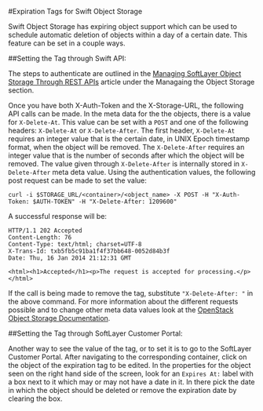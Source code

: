 #Expiration Tags for Swift Object Storage

Swift Object Storage has expiring object support which can be used to schedule automatic deletion of objects within a day of a certain date. This feature can be set in a couple ways. 

##Setting the Tag through Swift API:

The steps to authenticate are outlined in the [Managing SoftLayer Object Storage Through REST APIs](http://sldn.softlayer.com/blog/waelriac/Managing-SoftLayer-Object-Storage-Through-REST-APIs) article under the Managaing the Object Storage section.

Once you have both X-Auth-Token and the X-Storage-URL, the following API calls can be made. In the meta data for the the objects, there is a value for `X-Delete-At`. This value can be set with a `POST` and one of the following headers: `X-Delete-At` or `X-Delete-After`. The first header, `X-Delete-At` requires an integer value that is the certain date, in UNIX Epoch timestamp format, when the object will be removed. The `X-Delete-After` requires an integer value that is the number of seconds after which the object will be removed. The value given through `X-Delete-After` is internally stored in `X-Delete-After` meta deta value. Using the authentication values, the following post request can be made to set the value:

```
curl -i $STORAGE_URL/<container>/<object_name> -X POST -H "X-Auth-Token: $AUTH-TOKEN" -H "X-Delete-After: 1209600"
```
A successful response will be:
```
HTTP/1.1 202 Accepted
Content-Length: 76
Content-Type: text/html; charset=UTF-8
X-Trans-Id: txb5fb5c91ba1f4f37bb648-0052d84b3f
Date: Thu, 16 Jan 2014 21:12:31 GMT

<html><h1>Accepted</h1><p>The request is accepted for processing.</p></html>
```
If the call is being made to remove the tag, substitute `"X-Delete-After: "` in the above command.
For more information about the different requests possible and to change other meta data values look at the [OpenStack Object Storage Documentation](http://developer.openstack.org/api-ref-objectstorage-v1.html).

##Setting the Tag through SoftLayer Customer Portal:

Another way to see the value of the tag, or to set it is to go to the SoftLayer Customer Portal. After navigating to the corresponding container, click on the object of the expiration tag to be edited. In the properties for the object seen on the right hand side of the screen, look for an `Expires At:` label with a box next to it which may or may not have a date in it. In there pick the date in which the object should be deleted or remove the expiration date by clearing the box. 
